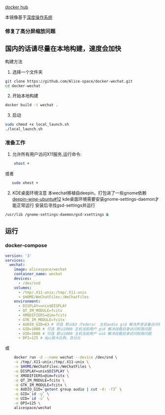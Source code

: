 [docker hub](https://hub.docker.com/r/alicespace/wechat/)

本镜像基于[深度操作系统](https://www.deepin.org/download/)
### 修复了高分屏缩放问题
## 国内的话请尽量在本地构建，速度会加快
构建方法
1. 选择一个文件夹
```bash
git clone https://github.com/Alice-space/docker-wechat.git
cd docker-wechat
```
2. 开始本地构建
```bash
docker build -t wechat .
```
3. 启动
```bash
sudo chmod +x local_launch.sh
./local_launch.sh
```
### 准备工作

1. 允许所有用户访问X11服务,运行命令:

```bash
    xhost +
```
或者

```bash
   sudo xhost +
```
2. KDE桌面环境注意
本wechat移植自deepin，打包进了一些gnome依赖[deepin-wine-ubuntu#12](https://github.com/wszqkzqk/deepin-wine-ubuntu/issues/12)
kde桌面环境需要安装gnome-settings-daemon才能正常运行
安装后寻找gsd-settings并运行
```bash
/usr/lib /gnome-settings-daemon/gsd-xsettings &
```

## 运行

### docker-compose

```yml
version: '3'
services:
  wechat:
    image: alicespace/wechat
    container_name: wechat
    devices:
      - /dev/snd
    volumes:
      - /tmp/.X11-unix:/tmp/.X11-unix
      - $HOME/WeChatFiles:/WeChatFiles
    environment:
      - DISPLAY=unix$DISPLAY
      - QT_IM_MODULE=fcitx
      - XMODIFIERS=@im=fcitx
      - GTK_IM_MODULE=fcitx
      - AUDIO_GID=63 # 可选 默认63（fedora） 主机audio gid 解决声音设备访问权限问题
      - GID=1000 # 可选 默认1000 主机当前用户 gid 解决挂载目录访问权限问题
      - UID=1000 # 可选 默认1000 主机当前用户 uid 解决挂载目录访问权限问题
      - DPI=125 # dpi放大比例，百分比
```

或

```bash
    docker run -d --name wechat --device /dev/snd \
    -v /tmp/.X11-unix:/tmp/.X11-unix \
    -v $HOME/WeChatFiles:/WeChatFiles \
    -e DISPLAY=unix$DISPLAY \
    -e XMODIFIERS=@im=fcitx \
    -e QT_IM_MODULE=fcitx \
    -e GTK_IM_MODULE=fcitx \
    -e AUDIO_GID=`getent group audio | cut -d: -f3` \
    -e GID=`id -g` \
    -e UID=`id -u` \
    -e DPI=125 \
    alicespace/wechat
```
